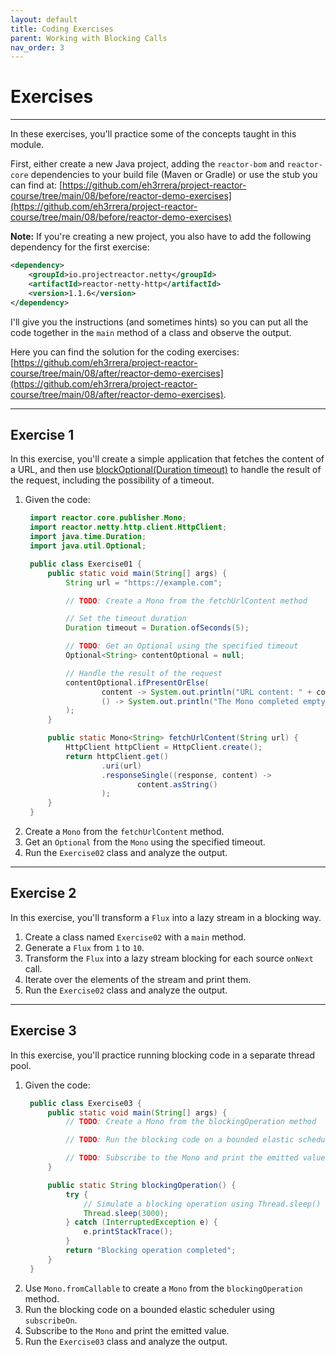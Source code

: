 ```yaml
---
layout: default
title: Coding Exercises
parent: Working with Blocking Calls
nav_order: 3
---
```


# Exercises
---

In these exercises, you'll practice some of the concepts taught in this module.

First, either create a new Java project, adding the `reactor-bom` and `reactor-core` dependencies to your build file (Maven or Gradle) or use the stub you can find at: [https://github.com/eh3rrera/project-reactor-course/tree/main/08/before/reactor-demo-exercises](https://github.com/eh3rrera/project-reactor-course/tree/main/08/before/reactor-demo-exercises)

**Note:** If you're creating a new project, you also have to add the following dependency for the first exercise:
```xml
<dependency>
    <groupId>io.projectreactor.netty</groupId>
    <artifactId>reactor-netty-http</artifactId>
    <version>1.1.6</version>
</dependency>
```

I'll give you the instructions (and sometimes hints) so you can put all the code together in the `main` method of a class and observe the output.

Here you can find the solution for the coding exercises: [https://github.com/eh3rrera/project-reactor-course/tree/main/08/after/reactor-demo-exercises](https://github.com/eh3rrera/project-reactor-course/tree/main/08/after/reactor-demo-exercises).

----

## Exercise 1
In this exercise, you'll create a simple application that fetches the content of a URL, and then use [blockOptional(Duration timeout)](https://projectreactor.io/docs/core/release/api/reactor/core/publisher/Mono.html#blockOptional--) to handle the result of the request, including the possibility of a timeout.
1. Given the code:
   ```java
    import reactor.core.publisher.Mono;
    import reactor.netty.http.client.HttpClient;
    import java.time.Duration;
    import java.util.Optional;

    public class Exercise01 {
        public static void main(String[] args) {
            String url = "https://example.com";

            // TODO: Create a Mono from the fetchUrlContent method

            // Set the timeout duration
            Duration timeout = Duration.ofSeconds(5);

            // TODO: Get an Optional using the specified timeout
            Optional<String> contentOptional = null;

            // Handle the result of the request
            contentOptional.ifPresentOrElse(
                    content -> System.out.println("URL content: " + content),
                    () -> System.out.println("The Mono completed empty.")
            );
        }

        public static Mono<String> fetchUrlContent(String url) {
            HttpClient httpClient = HttpClient.create();
            return httpClient.get()
                    .uri(url)
                    .responseSingle((response, content) ->
                            content.asString()
                    );
        }
    }
   ```
2. Create a `Mono` from the `fetchUrlContent` method.
3. Get an `Optional` from the `Mono` using the specified timeout.
4. Run the `Exercise02` class and analyze the output.

----

## Exercise 2
In this exercise, you'll transform a `Flux` into a lazy stream in a blocking way.
1. Create a class named `Exercise02` with a `main` method.
2. Generate a `Flux` from `1` to `10`.
3. Transform the `Flux` into a lazy stream blocking for each source `onNext` call.
4. Iterate over the elements of the stream and print them.
5. Run the `Exercise02` class and analyze the output.

----

## Exercise 3
In this exercise, you'll practice running blocking code in a separate thread pool.
1. Given the code:
   ```java
    public class Exercise03 {
        public static void main(String[] args) {
            // TODO: Create a Mono from the blockingOperation method

            // TODO: Run the blocking code on a bounded elastic scheduler

            // TODO: Subscribe to the Mono and print the emitted value
        }

        public static String blockingOperation() {
            try {
                // Simulate a blocking operation using Thread.sleep()
                Thread.sleep(3000);
            } catch (InterruptedException e) {
                e.printStackTrace();
            }
            return "Blocking operation completed";
        }
    }
   ```
2. Use `Mono.fromCallable` to create a `Mono` from the `blockingOperation` method.
3. Run the blocking code on a bounded elastic scheduler using `subscribeOn`.
4. Subscribe to the `Mono` and print the emitted value.
5. Run the `Exercise03` class and analyze the output.
